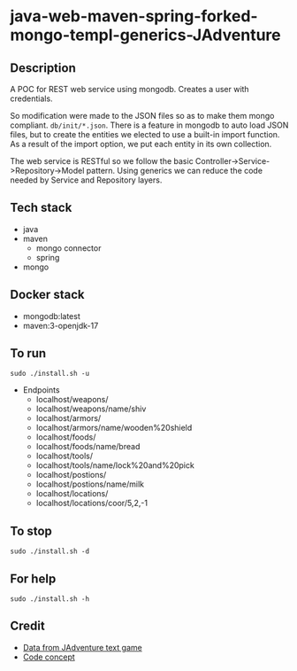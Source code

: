 # java-web-maven-spring-forked-mongo-templ-generics-JAdventure

## Description
A POC for REST web service using mongodb.
Creates a user with credentials.

So modification were made to the JSON
files so as to make them mongo compliant.
`db/init/*.json`. There is a feature in mongodb
to auto load JSON files, but to create the
entities we elected to use a built-in import
function. As a result of the import option, we
put each entity in its own collection.

The web service is RESTful so we follow the
basic Controller->Service->Repository->Model
pattern. Using generics we can reduce the code
needed by Service and Repository layers.

## Tech stack
- java
- maven
  - mongo connector
  - spring
- mongo

## Docker stack
- mongodb:latest
- maven:3-openjdk-17

## To run
`sudo ./install.sh -u`
- Endpoints
  - localhost/weapons/
  - localhost/weapons/name/shiv
  - localhost/armors/
  - localhost/armors/name/wooden%20shield
  - localhost/foods/
  - localhost/foods/name/bread
  - localhost/tools/
  - localhost/tools/name/lock%20and%20pick
  - localhost/postions/
  - localhost/postions/name/milk
  - localhost/locations/
  - localhost/locations/coor/5,2,-1

## To stop
`sudo ./install.sh -d`

## For help
`sudo ./install.sh -h`

## Credit
- [Data from JAdventure text game](https://github.com/Progether/JAdventure.git)
- [Code concept](https://github.com/ragcrix/StudentInformationSystem.git)
